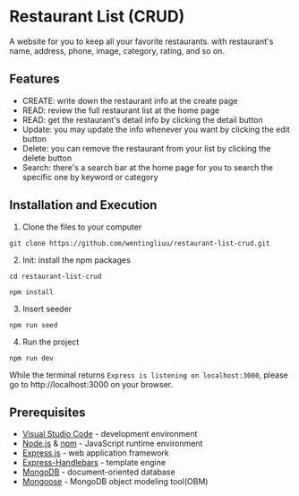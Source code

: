# Restaurant List (CRUD)
A website for you to keep all your favorite restaurants.
with restaurant's name, address, phone, image, category, rating, and so on.

## Features
*  CREATE: write down the restaurant info at the create page 
*  READ: review the full restaurant list at the home page
*  READ: get the restaurant's detail info by clicking the detail button
*  Update: you may update the info whenever you want by clicking the edit button
*  Delete: you can remove the restaurant from your list by clicking the delete button
*  Search: there's a search bar at the home page for you to search the specific one by keyword or category

## Installation and Execution
1.  Clone the files to your computer
```
git clone https://github.com/wentingliuu/restaurant-list-crud.git
```
2. Init: install the npm packages
```
cd restaurant-list-crud
```
```
npm install
```
3. Insert seeder
```
npm run seed
```
4. Run the project
```
npm run dev
```
While the terminal returns `Express is listening on localhost:3000`, please go to http://localhost:3000 on your browser.

## Prerequisites
*  [Visual Studio Code](https://code.visualstudio.com/) - development environment
*  [Node.js](https://nodejs.org/en/) & [npm](https://www.npmjs.com/) - JavaScript runtime environment
*  [Express.js](https://expressjs.com/) - web application framework
*  [Express-Handlebars](https://www.npmjs.com/package/express-handlebars) - template engine
*  [MongoDB](https://www.mongodb.com/) - document-oriented database
*  [Mongoose](https://mongoosejs.com/) - MongoDB object modeling tool(OBM)
